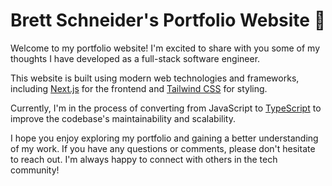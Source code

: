# Brett Schneider's Portfolio Website 🚀

Welcome to my portfolio website! I'm excited to share with you some of my thoughts I have developed as a full-stack software engineer.

This website is built using modern web technologies and frameworks, including [Next.js](https://nextjs.org) for the frontend and [Tailwind CSS](https://tailwindcss.com) for styling.

Currently, I'm in the process of converting from JavaScript to [TypeScript](https://www.typescriptlang.org/) to improve the codebase's maintainability and scalability.

I hope you enjoy exploring my portfolio and gaining a better understanding of my work. If you have any questions or comments, please don't hesitate to reach out. I'm always happy to connect with others in the tech community!
